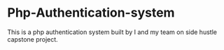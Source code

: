 # Php-Authentication-system
This is a php authentication system built by I and my team on side hustle capstone project. 
